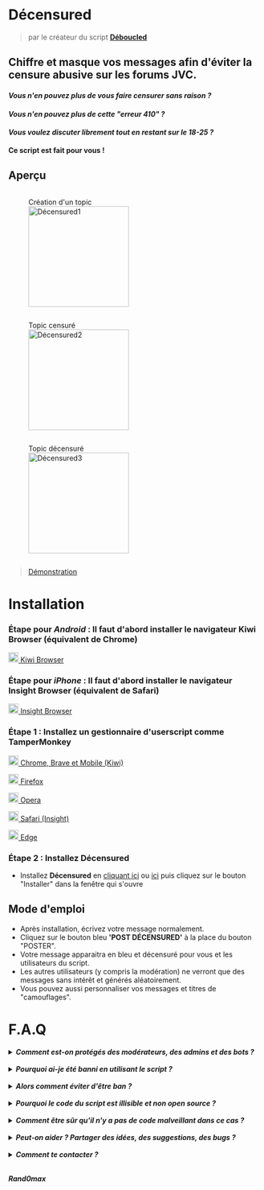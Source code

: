 # **Décensured**

> par le créateur du script [**Déboucled**](https://github.com/Rand0max/deboucled#readme)

## Chiffre et masque vos messages afin d'éviter la censure abusive sur les forums JVC.

#### _Vous n'en pouvez plus de vous faire censurer sans raison ?_

#### _Vous n'en pouvez plus de cette "erreur 410" ?_

#### _Vous voulez discuter librement tout en restant sur le 18-25 ?_

**Ce script est fait pour vous !**

## Aperçu

<figure style="display:inline-block"><figcaption>Création d'un topic</figcaption><img src="https://i.imgur.com/9wV8VOI.png" alt="Décensured1" width="200"/></figure>

<figure style="display:inline-block"><figcaption>Topic censuré</figcaption><img src="https://i.imgur.com/F7hPjdZ.png" alt="Décensured2" width="200"/></figure>

<figure style="display:inline-block"><figcaption>Topic décensuré</figcaption><img src="https://i.imgur.com/UCQQ9DS.png" alt="Décensured3" width="200"/></figure>

> [Démonstration](https://i.imgur.com/PAuas65.gif)

# Installation

### Étape pour _Android_ : Il faut d'abord installer le navigateur **Kiwi Browser** (équivalent de Chrome)

<a href="https://play.google.com/store/apps/details?id=com.kiwibrowser.browser" target="_blank"><img src="https://kiwibrowser.com/wp-content/uploads/2019/09/cropped-Favicon-512x512-32x32.png" alt="Chrome" width="20"/> Kiwi Browser</a>

### Étape pour _iPhone_ : Il faut d'abord installer le navigateur **Insight Browser** (équivalent de Safari)

<a href="https://apps.apple.com/app/apple-store/id1531407280?mt=8" target="_blank"><img src="https://cdn.umso.co/pxvr5mgeg4se/assets/aum444nl.png" alt="Insight" width="20"/> Insight Browser</a>

### Étape 1 : Installez un gestionnaire d'userscript comme **TamperMonkey**

<a href="https://chrome.google.com/webstore/detail/tampermonkey/dhdgffkkebhmkfjojejmpbldmpobfkfo?hl=fr" target="_blank"><img src="https://upload.wikimedia.org/wikipedia/commons/e/e1/Google_Chrome_icon_%28February_2022%29.svg" alt="Chrome" width="20"/> Chrome, Brave et Mobile (Kiwi)</a>

<a href="https://addons.mozilla.org/fr/firefox/addon/tampermonkey/" target="_blank"><img src="https://upload.wikimedia.org/wikipedia/commons/a/a0/Firefox_logo%2C_2019.svg" alt="Firefox" width="20"/> Firefox</a>

<a href="https://addons.opera.com/fr/extensions/details/tampermonkey-beta/?display=en/" target="_blank"><img src="https://upload.wikimedia.org/wikipedia/commons/4/49/Opera_2015_icon.svg" alt="Opera" width="20"/> Opera</a>

<a href="https://apps.apple.com/app/apple-store/id1482490089?pt=117945903&ct=tm.net&mt=8/" target="_blank"><img src="https://upload.wikimedia.org/wikipedia/en/7/71/Safari_14_icon.png" alt="Safari" width="20"/> Safari (Insight)</a>

<a href="https://microsoftedge.microsoft.com/addons/detail/tampermonkey/iikmkjmpaadaobahmlepeloendndfphd/" target="_blank"><img src="https://upload.wikimedia.org/wikipedia/commons/9/98/Microsoft_Edge_logo_%282019%29.svg" alt="Edge" width="20"/> Edge</a>

### Étape 2 : Installez **Décensured**

- Installez **Décensured** en [cliquant ici](https://github.com/Rand0max/decensured/raw/master/decensured.user.js) ou [ici](https://jvscript.fr/script/decensured) puis cliquez sur le bouton "Installer" dans la fenêtre qui s'ouvre

## Mode d'emploi

- Après installation, écrivez votre message normalement.
- Cliquez sur le bouton bleu **'POST DÉCENSURED'** à la place du bouton "POSTER".
- Votre message apparaitra en bleu et décensuré pour vous et les utilisateurs du script.
- Les autres utilisateurs (y compris la modération) ne verront que des messages sans intérêt et générés aléatoirement.
- Vous pouvez aussi personnaliser vos messages et titres de "camouflages".

# F.A.Q

<details>
  <summary><b><i>Comment est-on protégés des modérateurs, des admins et des bots ?</i></b></summary>
<br>
<li>Seuls les utilisateurs du script voient vos messages.</li>
<li>Les autres, y compris la modération/administrateur/bot, verront des messages sans intérêt, ou personnalisés par vous-même.</li>
<li>Webedia est bloqué par diverses techniques et leurs modérateurs ne peuvent pas utiliser le script.</li>
<li>Les utilisateurs du script ne peuvent pas DDB vos messages masqués.</li>
</details>

<br>

<details>
  <summary><b><i>Pourquoi ai-je été banni en utilisant le script ?</i></b></summary>
<br>
<li>Car certains admins ont décidés de bannir sans aucun motif tous les messages et topics qu'ils soupçonnent d'utiliser le script. Ils savent très bien que ça peut tomber sur quelqu'un qui n'est pas concerné, mais vous savez aussi bien que moi qu'il n'est plus possible de discuter d'un sujet aussi innocent soit-il sans risquer un ban ou un 410, script ou non. D'où l'existence de Décensured.</li>
</details>

<br>

<details>
  <summary><b><i>Alors comment éviter d'être ban ?</i></b></summary>
<br>
<li>Personnalisez les messages de "camouflage" avant de poster avec Décensured.</li>
<li>Participez un peu au topic de manière innocente.</li>
<li>Gardez bien le script à jour avec la dernière version, j'améliore régulièrement la technique pour être de plus en plus indétectable.</li>
<li>Ne parlez pas trop ouvertement du script, diffusez plutôt l'information par message privé.</li>
<li>Discutez sur des gros topics déjà modérés pour passer inaperçu.</li>
</details>

<br>

<details>
  <summary><b><i>Pourquoi le code du script est illisible et non open source ?</i></b></summary>
<br>
<li>Pour garantir une sécurité maximum aux utilisateurs et contrer l'offensive de Webedia, le code a été rendu illisible. Cela complique la tâche aux personnes mal intentionnées qui souhaiteraient bloquer l'utilisation du script.</li>
</details>

<br>

<details>
  <summary><b><i>Comment être sûr qu'il n'y a pas de code malveillant dans ce cas ?</i></b></summary>
<br>
<li>Je suis un forumeur comme vous qui souhaite simplement rendre au forum son ambiance, son énergie et sa liberté d'expression d'antan.</li>
<li>C'est pour cette raison que j'ai conçu mon premier script <a href="https://github.com/Rand0max/deboucled">Déboucled</a> : afin d'offrir aux utilisateurs un forum qui leur plait et leur ressemble.</li>
<li>Ceux qui ont suivi l'aventure Déboucled sur le topic officiel savent que je suis resté à l'écoute de la communauté, et que je n'ai jamais introduit la moindre ligne de code malveillante dans mes outils.</li>
<li>J'ai toujours travaillé sans demander de contrepartie. Mon seul objectif : améliorer votre expérience sur le forum.</li>
</details>

<br>

<details>
  <summary><b><i>Peut-on aider ? Partager des idées, des suggestions, des bugs ?</i></b></summary>
<br>
<li>La meilleure manière d'aider est de partager le script et de diffuser le lien de cette page.</li>
<li>Vous pouvez aussi créer un ticket <a href="https://github.com/Rand0max/decensured/issues">ici</a> si vous le souhaitez.</li>
</details>

<br>

<details>
  <summary><b><i>Comment te contacter ?</i></b></summary>
<br>
<a href="mailto:rand0max@protonmail.com">rand0max@protonmail.com</a>
</details>

<br>

**_Rand0max_**
